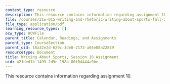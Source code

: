 ```yaml
---
content_type: resource
description: This resource contains information regarding assignment 10.
file: /courses/21w-015-writing-and-rhetoric-writing-about-sports-fall-2013/421ded1b14992d9e198b00f04444a9be_MIT21W_015F13_Assignment10.pdf
file_type: application/pdf
learning_resource_types: []
ocw_type: OCWFile
parent_title: Calendar, Readings, and Assignments
parent_type: CourseSection
parent_uid: 18a32e2d-629c-3de0-2173-a04e88a22849
resourcetype: Document
title: Writing About Sports, Session 10 Assignment
uid: 421ded1b-1499-2d9e-198b-00f04444a9be
---
```

This resource contains information regarding assignment 10.

